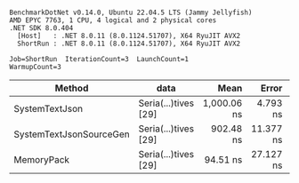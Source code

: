 ```

BenchmarkDotNet v0.14.0, Ubuntu 22.04.5 LTS (Jammy Jellyfish)
AMD EPYC 7763, 1 CPU, 4 logical and 2 physical cores
.NET SDK 8.0.404
  [Host]   : .NET 8.0.11 (8.0.1124.51707), X64 RyuJIT AVX2
  ShortRun : .NET 8.0.11 (8.0.1124.51707), X64 RyuJIT AVX2

Job=ShortRun  IterationCount=3  LaunchCount=1  
WarmupCount=3  

```
| Method                  | data                 | Mean        | Error     | StdDev   | Min       | Max         | Gen0   | Allocated |
|------------------------ |--------------------- |------------:|----------:|---------:|----------:|------------:|-------:|----------:|
| SystemTextJson          | Seria(...)tives [29] | 1,000.06 ns |  4.793 ns | 0.263 ns | 999.78 ns | 1,000.30 ns | 0.0038 |     464 B |
| SystemTextJsonSourceGen | Seria(...)tives [29] |   902.48 ns | 11.377 ns | 0.624 ns | 902.03 ns |   903.19 ns | 0.0067 |     568 B |
| MemoryPack              | Seria(...)tives [29] |    94.51 ns | 27.127 ns | 1.487 ns |  93.55 ns |    96.23 ns | 0.0014 |     120 B |
